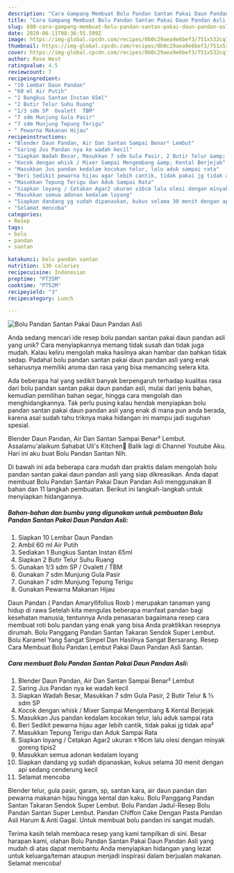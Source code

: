 ```yaml
---
description: "Cara Gampang Membuat Bolu Pandan Santan Pakai Daun Pandan Asli Anti Gagal"
title: "Cara Gampang Membuat Bolu Pandan Santan Pakai Daun Pandan Asli Anti Gagal"
slug: 608-cara-gampang-membuat-bolu-pandan-santan-pakai-daun-pandan-asli-anti-gagal
date: 2020-06-11T08:36:55.599Z
image: https://img-global.cpcdn.com/recipes/0b0c29aea9e6bef3/751x532cq70/bolu-pandan-santan-pakai-daun-pandan-asli-foto-resep-utama.jpg
thumbnail: https://img-global.cpcdn.com/recipes/0b0c29aea9e6bef3/751x532cq70/bolu-pandan-santan-pakai-daun-pandan-asli-foto-resep-utama.jpg
cover: https://img-global.cpcdn.com/recipes/0b0c29aea9e6bef3/751x532cq70/bolu-pandan-santan-pakai-daun-pandan-asli-foto-resep-utama.jpg
author: Rose West
ratingvalue: 4.5
reviewcount: 7
recipeingredient:
- "10 Lembar Daun Pandan"
- "60 ml Air Putih"
- "1 Bungkus Santan Instan 65ml"
- "2 Butir Telur Suhu Ruang"
- "1/3 sdm SP  Ovalett  TBM"
- "7 sdm Munjung Gula Pasir"
- "7 sdm Munjung Tepung Terigu"
- " Pewarna Makanan Hijau"
recipeinstructions:
- "Blender Daun Pandan, Air Dan Santan Sampai Benar² Lembut"
- "Saring Jus Pandan nya ke wadah kecil"
- "Siapkan Wadah Besar, Masukkan 7 sdm Gula Pasir, 2 Butir Telur &amp; ⅓ sdm SP"
- "Kocok dengan whisk / Mixer Sampai Mengembang &amp; Kental Berjejak"
- "Masukkan Jus pandan kedalam kocokan telur, lalu aduk sampai rata"
- "Beri Sedikit pewarna hijau agar lebih cantik, tidak pakai jg tidak apa²"
- "Masukkan Tepung Terigu dan Aduk Sampai Rata"
- "Siapkan loyang / Cetakan Agar2 ukuran ±16cm lalu olesi dengan minyak goreng tipis2"
- "Masukkan semua adonan kedalam loyang"
- "Siapkan dandang yg sudah dipanaskan, kukus selama 30 menit dengan api sedang cenderung kecil"
- "Selamat mencoba"
categories:
- Resep
tags:
- bolu
- pandan
- santan

katakunci: bolu pandan santan 
nutrition: 130 calories
recipecuisine: Indonesian
preptime: "PT35M"
cooktime: "PT52M"
recipeyield: "3"
recipecategory: Lunch

---
```



![Bolu Pandan Santan Pakai Daun Pandan Asli](https://img-global.cpcdn.com/recipes/0b0c29aea9e6bef3/751x532cq70/bolu-pandan-santan-pakai-daun-pandan-asli-foto-resep-utama.jpg)

Anda sedang mencari ide resep bolu pandan santan pakai daun pandan asli yang unik? Cara menyiapkannya memang tidak susah dan tidak juga mudah. Kalau keliru mengolah maka hasilnya akan hambar dan bahkan tidak sedap. Padahal bolu pandan santan pakai daun pandan asli yang enak seharusnya memiliki aroma dan rasa yang bisa memancing selera kita.

Ada beberapa hal yang sedikit banyak berpengaruh terhadap kualitas rasa dari bolu pandan santan pakai daun pandan asli, mulai dari jenis bahan, kemudian pemilihan bahan segar, hingga cara mengolah dan menghidangkannya. Tak perlu pusing kalau hendak menyiapkan bolu pandan santan pakai daun pandan asli yang enak di mana pun anda berada, karena asal sudah tahu triknya maka hidangan ini mampu jadi suguhan spesial.

Blender Daun Pandan, Air Dan Santan Sampai Benar² Lembut. Assalamu&#39;alaikum Sahabat Uli&#39;s Kitchen🤗 Balik lagi di Channel Youtube Aku. Hari ini aku buat Bolu Pandan Santan Nih.


Di bawah ini ada beberapa cara mudah dan praktis dalam mengolah bolu pandan santan pakai daun pandan asli yang siap dikreasikan. Anda dapat membuat Bolu Pandan Santan Pakai Daun Pandan Asli menggunakan 8 bahan dan 11 langkah pembuatan. Berikut ini langkah-langkah untuk menyiapkan hidangannya.

<!--inarticleads1-->

##### Bahan-bahan dan bumbu yang digunakan untuk pembuatan Bolu Pandan Santan Pakai Daun Pandan Asli:

1. Siapkan 10 Lembar Daun Pandan
1. Ambil 60 ml Air Putih
1. Sediakan 1 Bungkus Santan Instan 65ml
1. Siapkan 2 Butir Telur Suhu Ruang
1. Gunakan 1/3 sdm SP / Ovalett / TBM
1. Gunakan 7 sdm Munjung Gula Pasir
1. Gunakan 7 sdm Munjung Tepung Terigu
1. Gunakan  Pewarna Makanan Hijau


Daun Pandan ( Pandan Amaryllifolius Roxb ) merupakan tanaman yang hidup di rawa Setelah kita mengulas beberapa manfaat pandan bagi kesehatan manusia, tentunnya Anda penasaran bagaimana resep cara membuat roti bolu pandan yang enak yang bisa Anda praktikkan resepnya dirumah. Bolu Panggang Pandan Santan Takaran Sendok Super Lembut. Bolu Karamel Yang Sangat Simpel Dan Hasilnya Sangat Bersarang. Resep Cara Membuat Bolu Pandan Lembut Pakai Daun Pandan Asli Santan. 

<!--inarticleads2-->

##### Cara membuat Bolu Pandan Santan Pakai Daun Pandan Asli:

1. Blender Daun Pandan, Air Dan Santan Sampai Benar² Lembut
1. Saring Jus Pandan nya ke wadah kecil
1. Siapkan Wadah Besar, Masukkan 7 sdm Gula Pasir, 2 Butir Telur &amp; ⅓ sdm SP
1. Kocok dengan whisk / Mixer Sampai Mengembang &amp; Kental Berjejak
1. Masukkan Jus pandan kedalam kocokan telur, lalu aduk sampai rata
1. Beri Sedikit pewarna hijau agar lebih cantik, tidak pakai jg tidak apa²
1. Masukkan Tepung Terigu dan Aduk Sampai Rata
1. Siapkan loyang / Cetakan Agar2 ukuran ±16cm lalu olesi dengan minyak goreng tipis2
1. Masukkan semua adonan kedalam loyang
1. Siapkan dandang yg sudah dipanaskan, kukus selama 30 menit dengan api sedang cenderung kecil
1. Selamat mencoba


Blender telur, gula pasir, garam, sp, santan kara, air daun pandan dan pewarna makanan hijau hingga kental dan kaku. Bolu Panggang Pandan Santan Takaran Sendok Super Lembut. Bolu Pandan Jadul-Resep Bolu Pandan Santan Super Lembut. Pandan Chiffon Cake Dengan Pasta Pandan Asli Harum &amp; Anti Gagal. Untuk membuat bolu pandan ini sangat mudah. 

Terima kasih telah membaca resep yang kami tampilkan di sini. Besar harapan kami, olahan Bolu Pandan Santan Pakai Daun Pandan Asli yang mudah di atas dapat membantu Anda menyiapkan hidangan yang lezat untuk keluarga/teman ataupun menjadi inspirasi dalam berjualan makanan. Selamat mencoba!
